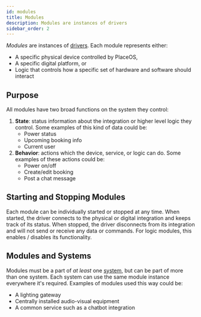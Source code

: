 ```yaml
---
id: modules
title: Modules
description: Modules are instances of drivers
sidebar_order: 2
---
```


<!-- # Modules -->

*Modules* are instances of [drivers](drivers.md).
Each module represents either:
- A specific physical device controlled by PlaceOS,
- A specific digital platform, or
- Logic that controls how a specific set of hardware and software should interact

<!-- images pending asset folder or mermaid.js -->
<!-- ![Modules are instances of drivers.](../.gitbook/assets/concepts-modules.svg) -->

## Purpose

All modules have two broad functions on the system they control:

1. **State**: status information about the integration or higher level logic they control. 
Some examples of this kind of data could be:
   - Power status
   - Upcoming booking info
   - Current user
1. **Behavior**: actions which the device, service, or logic can do.
Some examples of these actions could be:
   - Power on/off
   - Create/edit booking
   - Post a chat message

## Starting and Stopping Modules

Each module can be individually started or stopped at any time.
When started, the driver connects to the physical or digital integration and keeps track of its status.
When stopped, the driver disconnects from its integration and will not send or receive any data or commands.
For logic modules, this enables / disables its functionality.

## Modules and Systems

Modules must be a part of *at least* one [system](systems.md), but can be part of more than one system. 
Each system can use the same module instance everywhere it's required.
Examples of modules used this way could be:
- A lighting gateway
- Centrally installed audio-visual equipment
- A common service such as a chatbot integration
 
